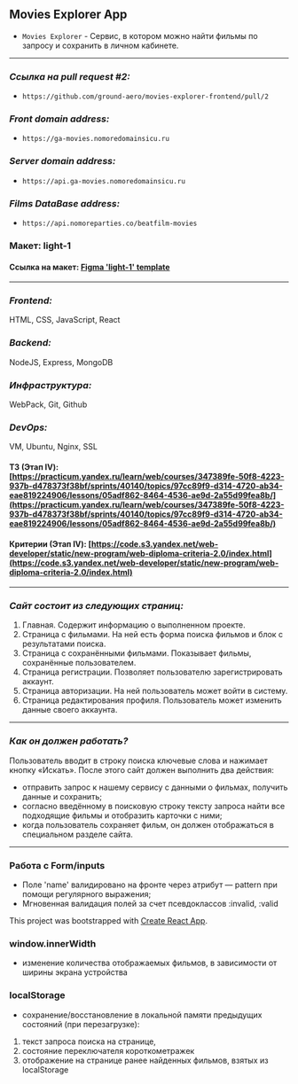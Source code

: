 
## Movies Explorer App
- `Movies Explorer` - Сервис, в котором можно найти фильмы по запросу и сохранить в личном кабинете.

---
### *Ссылка на pull request #2:*
- `https://github.com/ground-aero/movies-explorer-frontend/pull/2`

### *Front domain address:*
- `https://ga-movies.nomoredomainsicu.ru`

### *Server domain address:*
- `https://api.ga-movies.nomoredomainsicu.ru`

### *Films DataBase address:*
-  `https://api.nomoreparties.co/beatfilm-movies`

### Макет: light-1
#### Ссылка на макет: [Figma 'light-1' template](https://www.figma.com/file/6FMWkB94wE7KTkcCgUXtnC/light-1?type=design&node-id=932-3961&mode=design&t=VCMDVvNjAbCo2lft-0)

---
### *Frontend:*
HTML, CSS, JavaScript, React
### *Backend:*
NodeJS, Express, MongoDB
### *Инфраструктура:*
WebPack, Git, Github
### *DevOps:*
VM, Ubuntu, Nginx, SSL

#### ТЗ (Этап IV): [https://practicum.yandex.ru/learn/web/courses/347389fe-50f8-4223-937b-d478373f38bf/sprints/40140/topics/97cc89f9-d314-4720-ab34-eae819224906/lessons/05adf862-8464-4536-ae9d-2a55d99fea8b/](https://practicum.yandex.ru/learn/web/courses/347389fe-50f8-4223-937b-d478373f38bf/sprints/40140/topics/97cc89f9-d314-4720-ab34-eae819224906/lessons/05adf862-8464-4536-ae9d-2a55d99fea8b/)
#### Критерии (Этап IV): [https://code.s3.yandex.net/web-developer/static/new-program/web-diploma-criteria-2.0/index.html](https://code.s3.yandex.net/web-developer/static/new-program/web-diploma-criteria-2.0/index.html)


---
### *Сайт состоит из следующих страниц:*
1. Главная. Содержит информацию о выполненном проекте.
2. Страница с фильмами. На ней есть форма поиска фильмов и блок с результатами поиска.
3. Страница с сохранёнными фильмами. Показывает фильмы, сохранённые пользователем.
4. Страница регистрации. Позволяет пользователю зарегистрировать аккаунт.
5. Страница авторизации. На ней пользователь может войти в систему.
6. Страница редактирования профиля. Пользователь может изменить данные своего аккаунта.

--- 

### *Как он должен работать?*
Пользователь вводит в строку поиска ключевые слова и нажимает кнопку «Искать».
После этого сайт должен выполнить два действия:
- отправить запрос к нашему сервису с данными о фильмах, получить данные и сохранить;
- согласно введённому в поисковую строку тексту запроса найти все подходящие фильмы и отобразить карточки с ними;
- когда пользователь сохраняет фильм, он должен отображаться в специальном разделе сайта.

--- 


### Работа с Form/inputs
- Поле 'name' валидировано на фронте через атрибут — pattern при помощи регулярного выражения; 
- Мгновенная валидация полей за счет псевдоклассов :invalid, :valid

This project was bootstrapped with [Create React App](https://github.com/facebook/create-react-app).


### window.innerWidth 
- изменение количества отображаемых фильмов, в зависимости от ширины экрана устройства

### localStorage
- сохранение/восстановление в локальной памяти предыдущих состояний (при перезагрузке): 
1. текст запроса поиска на странице,
2. состояние переключателя короткометражек 
3. отображение на странице ранее найденных фильмов, взятых из localStorage
